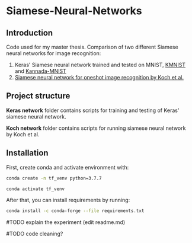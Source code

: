 # Siamese-Neural-Networks

## Introduction
Code used for my master thesis. Comparison of two different Siamese neural networks for image recognition: 
1. Keras' Siamese neural network trained and tested on MNIST, [KMNIST](https://github.com/rois-codh/kmnist) and [Kannada-MNIST](https://github.com/vinayprabhu/Kannada_MNIST)
2. [Siamese neural network for oneshot image recognition by Koch et al.](https://www.cs.cmu.edu/~rsalakhu/papers/oneshot1.pdf)

## Project structure

**Keras network** folder contains scripts for training and testing of Keras' siamese neural network.

**Koch network** folder contains scripts for running siamese neural network by Koch et al.

## Installation

First, create conda and activate environment with:
```bash
conda create -n tf_venv python=3.7.7

conda activate tf_venv
```

After that, you can install requirements by running:

```bash
conda install -c conda-forge --file requirements.txt
```

#TODO
explain the experiment (edit readme.md)

#TODO
code cleaning?
